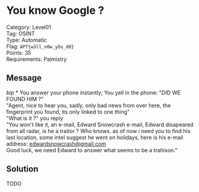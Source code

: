 # You know Google ?

Category: Level01  
Tag: OSINT  
Type: Automatic  
Flag: `APT{w3ll_n0w_yOu_d0}`  
Points: 35  
Requirements: Palmistry

## Message

*bip* \* You answer your phone instantly; You yell in the phone: "DID WE FOUND HIM ?"  
"Agent, nice to hear you, sadly, only bad news from over here, the fingerprint you found, its only linked to one thing"  
"What is it ?" you reply  
"You won't like it, an e-mail, Edward Snowcrash e-mail, Edward disapeared from all radar, is he a traitor ? Who knows. as of now i need you to find his last location, some intel suggest he went on holidays, here is his e-mail address: edwardsnowcrash@gmail.com  
Good luck, we need Edward to answer what seems to be a trahison."

## Solution

TODO
